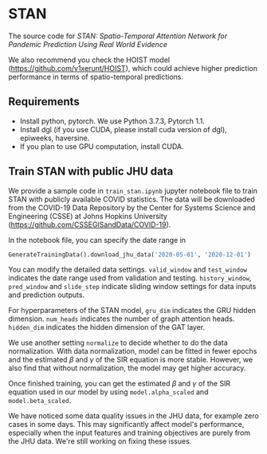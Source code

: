 # STAN

The source code for *STAN: Spatio-Temporal Attention Network for Pandemic Prediction Using Real World Evidence*

We also recommend you check the HOIST model (https://github.com/v1xerunt/HOIST), which could achieve higher prediction performance in terms of spatio-temporal predictions.

## Requirements

* Install python, pytorch. We use Python 3.7.3, Pytorch 1.1.
* Install dgl (if you use CUDA, please install cuda version of dgl), epiweeks, haversine.
* If you plan to use GPU computation, install CUDA.

## Train STAN with public JHU data

We provide a sample code in ```train_stan.ipynb``` jupyter notebook file to train STAN with publicly available COVID statistics. The data will be downloaded from the COVID-19 Data Repository by the Center for Systems Science and Engineering (CSSE) at Johns Hopkins University (https://github.com/CSSEGISandData/COVID-19).

In the notebook file, you can specify the date range in 

```python
GenerateTrainingData().download_jhu_data('2020-05-01', '2020-12-01')
```

You can modify the detailed data settings. ```valid_window``` and ```test_window``` indicates the date range used from validation and testing. ```history_window```, ```pred_window``` and ```slide_step``` indicate sliding window settings for data inputs and prediction outputs. 

For hyperparameters of the STAN model, ```gru_dim``` indicates the GRU hidden dimension. ```num_heads``` indicates the number of graph attention heads. ```hidden_dim``` indicates the hidden dimension of the GAT layer.

We use another setting ```normalize``` to decide whether to do the data normalization. With data normalization, model can be fitted in fewer epochs and the estimated $\beta$ and $\gamma$ of the SIR equation is more stable. However, we also find that without normalization, the model may get higher accuracy.

Once finished training, you can get the estimated $\beta$ and $\gamma$ of the SIR equation used in our model by using ```model.alpha_scaled``` and ```model.beta_scaled```.

We have noticed some data quality issues in the JHU data, for example zero cases in some days. This may significantly affect model's performance, especially when the input features and training objectives are purely from the JHU data. We're still working on fixing these issues.
